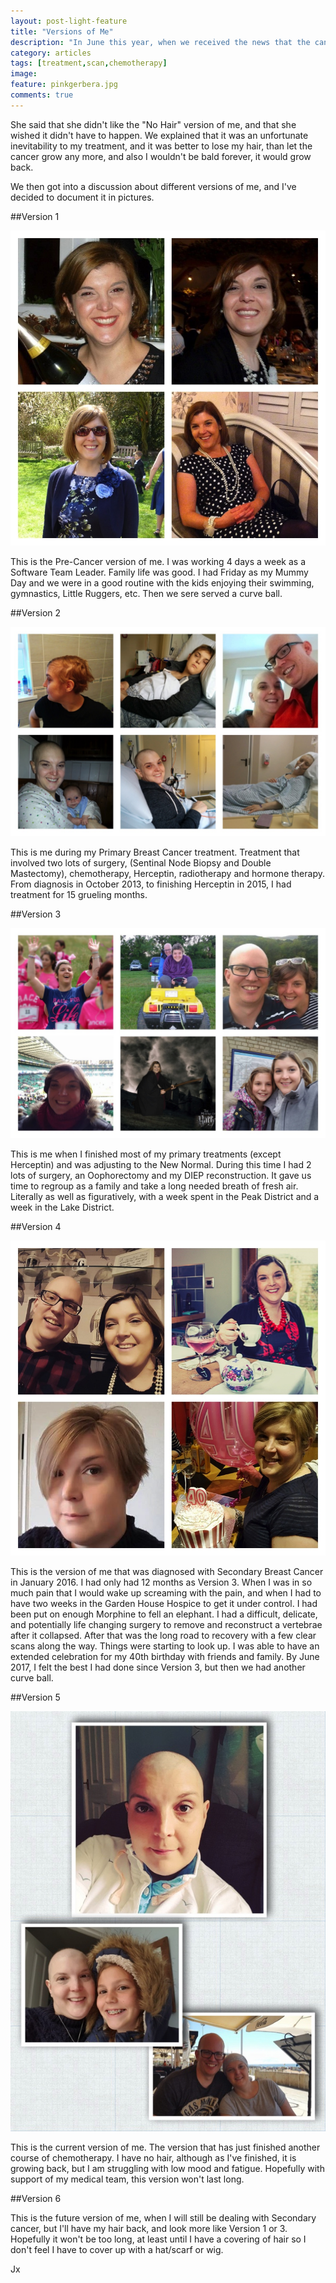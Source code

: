 ```yaml
---
layout: post-light-feature
title: "Versions of Me"
description: "In June this year, when we received the news that the cancer had spread into my shoulder and hips, Imy was upset that I was going to lose my hair again."
category: articles
tags: [treatment,scan,chemotherapy]
image:
feature: pinkgerbera.jpg
comments: true
---
```


She said that she didn't like the "No Hair" version of me, and that she wished it didn't have to happen.  We explained that it was an unfortunate inevitability to my treatment, and it was better to lose my hair, than let the cancer grow any more, and also I wouldn't be bald forever, it would grow back.

We then got into a discussion about different versions of me, and I've decided to document it in pictures.

##Version 1

<p class="center">
<img src="/images/version1.jpg" alt="Version1"/>
</p>

This is the Pre-Cancer version of me.  I was working 4 days a week as a Software Team Leader.  Family life was good.  I had Friday as my Mummy Day and we were in a good routine with the kids enjoying their swimming, gymnastics, Little Ruggers, etc.  Then we sere served a curve ball.

##Version 2

<p class="center">
<img src="/images/version2.jpg" alt="Version2"/>
</p>

This is me during my Primary Breast Cancer treatment.  Treatment that involved two lots of surgery, (Sentinal Node Biopsy and Double Mastectomy), chemotherapy, Herceptin, radiotherapy and hormone therapy. From diagnosis in October 2013, to finishing Herceptin in 2015, I had treatment for 15 grueling months.

##Version 3

<p class="center">
<img src="/images/version3.jpg" alt="Version3"/>
</p>

This is me when I finished most of my primary treatments (except Herceptin) and was adjusting to the New Normal.  During this time I had 2 lots of surgery, an Oophorectomy and my DIEP reconstruction.  It gave us time to regroup as a family and take a long needed breath of fresh air.  Literally as well as figuratively, with a week spent in the Peak District and a week in the Lake District.

##Version 4

<p class="center">
<img src="/images/version4.jpg" alt="Version4"/>
</p>

This is the version of me that was diagnosed with Secondary Breast Cancer in January 2016.  I had only had 12 months as Version 3.  When I was in so much pain that I would wake up screaming with the pain, and when I had to have two weeks in the Garden House Hospice to get it under control.  I had been put on enough Morphine to fell an elephant.  I had a difficult, delicate, and potentially life changing surgery to remove and reconstruct a vertebrae after it collapsed.  After that was the long road to recovery with a few clear scans along the way.  Things were starting to look up.
I was able to have an extended celebration for my 40th birthday with friends and family.  By June 2017, I felt the best I had done since Version 3, but then we had another curve ball.

##Version 5

<p class="center">
<img src="/images/version5.jpg" alt="Version5"/>
</p>

This is the current version of me.  The version that has just finished another course of chemotherapy.  I have no hair, although as I've finished, it is growing back, but I am struggling with low mood and fatigue.  Hopefully with support of my medical team, this version won't last long.

##Version 6

This is the future version of me, when I will still be dealing with Secondary cancer, but I'll have my hair back, and look more like Version 1 or 3.  Hopefully it won't be too long, at least until I have a covering of hair so I don't feel I have to cover up with a hat/scarf or wig.

Jx
